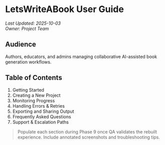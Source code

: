 # LetsWriteABook User Guide

_Last Updated: 2025-10-03_<br>
_Owner: Project Team_

## Audience
Authors, educators, and admins managing collaborative AI-assisted book generation workflows.

## Table of Contents
1. Getting Started
2. Creating a New Project
3. Monitoring Progress
4. Handling Errors & Retries
5. Exporting and Sharing Output
6. Frequently Asked Questions
7. Support & Escalation Paths

> Populate each section during Phase 9 once QA validates the rebuilt experience. Include annotated screenshots and troubleshooting tips.
